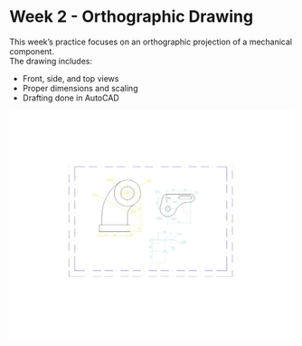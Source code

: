 # Week 2 - Orthographic Drawing

This week’s practice focuses on an orthographic projection of a mechanical component.  
The drawing includes:
- Front, side, and top views
- Proper dimensions and scaling
- Drafting done in AutoCAD

![Orthographic Drawing](Drawing1-Model.jpg)
